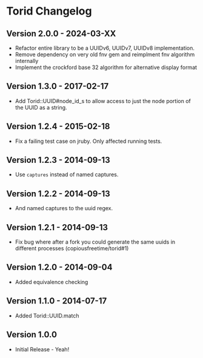 # Torid Changelog
## Version 2.0.0 - 2024-03-XX

* Refactor entire library to be a UUIDv6, UUIDv7, UUIDv8 implementation.
* Remove dependency on very old fnv gem and reimplment fnv algorithm internally
* Implement the crockford base 32 algorithm for alternative display format

## Version 1.3.0 - 2017-02-17

* Add Torid::UUID#node_id_s to allow access to just the node portion
  of the UUID as a string.

## Version 1.2.4 - 2015-02-18

* Fix a failing test case on jruby. Only affected running tests.

## Version 1.2.3 - 2014-09-13

* Use `captures` instead of named captures.

## Version 1.2.2 - 2014-09-13

* And named captures to the uuid regex.

## Version 1.2.1 - 2014-09-13

* Fix bug where after a fork you could generate the same uuids in different
  processes (copiousfreetime/torid#1)

## Version 1.2.0 - 2014-09-04

* Added equivalence checking

## Version 1.1.0 - 2014-07-17

* Added Torid::UUID.match

## Version 1.0.0

* Initial Release - Yeah!

